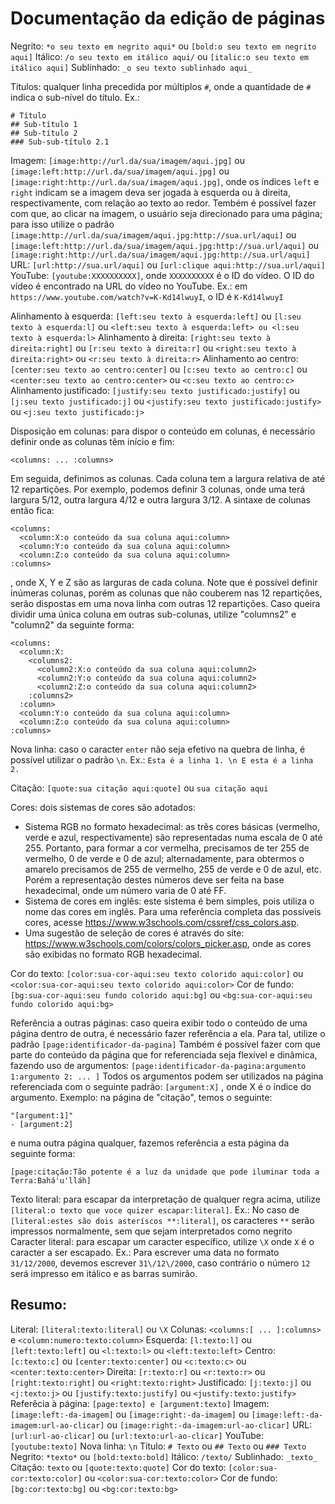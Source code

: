 # Documentação da edição de páginas

Negrito: `*o seu texto em negrito aqui*` ou `[bold:o seu texto em negrito aqui]`
Itálico: `/o seu texto em itálico aqui/` ou `[italic:o seu texto em itálico aqui]`
Sublinhado: `_o seu texto sublinhado aqui_`

Títulos: qualquer linha precedida por múltiplos `#`, onde a quantidade de `#` indica o sub-nível do título. Ex.:

    # Título
    ## Sub-título 1
    ## Sub-título 2
    ### Sub-sub-título 2.1

Imagem: `[image:http://url.da/sua/imagem/aqui.jpg]` ou `[image:left:http://url.da/sua/imagem/aqui.jpg]` ou `[image:right:http://url.da/sua/imagem/aqui.jpg]`, onde os índices `left` e `right` indicam se a imagem deva ser jogada à esquerda ou à direita, respectivamente, com relação ao texto ao redor. Tembém é possível fazer com que, ao clicar na imagem, o usuário seja direcionado para uma página; para isso utilize o padrão `[image:http://url.da/sua/imagem/aqui.jpg:http://sua.url/aqui]` ou `[image:left:http://url.da/sua/imagem/aqui.jpg:http://sua.url/aqui]` ou `[image:right:http://url.da/sua/imagem/aqui.jpg:http://sua.url/aqui]`
URL: `[url:http://sua.url/aqui]` ou `[url:clique aqui:http://sua.url/aqui]`
YouTube: `[youtube:XXXXXXXXXX]`, onde `XXXXXXXXXX` é o ID do vídeo. O ID do vídeo é encontrado na URL do vídeo no YouTube. Ex.: em `https://www.youtube.com/watch?v=K-Kd14lwuyI`, o ID é `K-Kd14lwuyI`

Alinhamento à esquerda: `[left:seu texto à esquerda:left]` ou `[l:seu texto à esquerda:l]` ou `<left:seu texto à esquerda:left> ou <l:seu texto à esquerda:l>`
Alinhamento à direita: `[right:seu texto à direita:right]` ou `[r:seu texto à direita:r]` ou `<right:seu texto à direita:right>` ou `<r:seu texto à direita:r>`
Alinhamento ao centro: `[center:seu texto ao centro:center]` ou `[c:seu texto ao centro:c]` ou `<center:seu texto ao centro:center>` ou `<c:seu texto ao centro:c>`
Alinhamento justificado: `[justify:seu texto justificado:justify]` ou `[j:seu texto justificado:j]` ou `<justify:seu texto justificado:justify>` ou `<j:seu texto justificado:j>`

Disposição em colunas: para dispor o conteúdo em colunas, é necessário definir onde as colunas têm início e fim:

    <columns: ... :columns>

Em seguida, definimos as colunas. Cada coluna tem a largura relativa de até 12 repartições. Por exemplo, podemos definir 3 colunas, onde uma terá largura 5/12, outra largura 4/12 e outra largura 3/12. A sintaxe de colunas então fica:

    <columns:
      <column:X:o conteúdo da sua coluna aqui:column>
      <column:Y:o conteúdo da sua coluna aqui:column>
      <column:Z:o conteúdo da sua coluna aqui:column>
    :columns>

, onde X, Y e Z são as larguras de cada coluna. Note que é possível definir inúmeras colunas, porém as colunas que não couberem nas 12 repartições, serão dispostas em uma nova linha com outras 12 repartições. Caso queira dividir uma única coluna em outras sub-colunas, utilize "columns2" e "column2" da seguinte forma:

    <columns:
      <column:X:
        <columns2:
          <column2:X:o conteúdo da sua coluna aqui:column2>
          <column2:Y:o conteúdo da sua coluna aqui:column2>
          <column2:Z:o conteúdo da sua coluna aqui:column2>
        :columns2>
      :column>
      <column:Y:o conteúdo da sua coluna aqui:column>
      <column:Z:o conteúdo da sua coluna aqui:column>
    :columns>

Nova linha: caso o caracter `enter` não seja efetivo na quebra de linha, é possível utilizar o padrão `\n`. Ex.: `Esta é a linha 1. \n E esta é a linha 2.`

Citação: `[quote:sua citação aqui:quote]` ou `sua citação aqui`

Cores: dois sistemas de cores são adotados:
  - Sistema RGB no formato hexadecimal: as três cores básicas (vermelho, verde e azul, respectivamente) são representadas numa escala de 0 até 255. Portanto, para formar a cor vermelha, precisamos de ter 255 de vermelho, 0 de verde e 0 de azul; alternadamente, para obtermos o amarelo precisamos de 255 de vermelho, 255 de verde e 0 de azul, etc. Porém a representação destes números deve ser feita na base hexadecimal, onde um número varia de 0 até FF.
  - Sistema de cores em inglês: este sistema é bem simples, pois utiliza o nome das cores em inglês. Para uma referência completa das possíveis cores, acesse https://www.w3schools.com/cssref/css_colors.asp.
  - Uma sugestão de seleção de cores é através do site: https://www.w3schools.com/colors/colors_picker.asp, onde as cores são exibidas no formato RGB hexadecimal.

Cor do texto: `[color:sua-cor-aqui:seu texto colorido aqui:color]` ou `<color:sua-cor-aqui:seu texto colorido aqui:color>`
Cor de fundo: `[bg:sua-cor-aqui:seu fundo colorido aqui:bg]` ou `<bg:sua-cor-aqui:seu fundo colorido aqui:bg>`

Referência a outras páginas: caso queira exibir todo o conteúdo de uma página dentro de outra, é necessário fazer referência a ela. Para tal, utilize o padrão `[page:identificador-da-pagina]`
Também é possível fazer com que parte do conteúdo da página que for referenciada seja flexível e dinâmica, fazendo uso de argumentos: `[page:identificador-da-pagina:argumento 1:argumento 2: ... ]`
Todos os argumentos podem ser utilizados na página referenciada com o seguinte padrão: `[argument:X]`
, onde X é o índice do argumento. Exemplo: na página de "citação", temos o seguinte:

    "[argument:1]"
    - [argument:2]

e numa outra página qualquer, fazemos referência a esta página da seguinte forma:

    [page:citação:Tão potente é a luz da unidade que pode iluminar toda a  Terra:Bahá'u'lláh]

Texto literal: para escapar da interpretação de qualquer regra acima, utilize `[literal:o texto que voce quizer escapar:literal]`. Ex.: No caso de `[literal:estes são dois asteríscos **:literal]`, os caracteres `**` serão impressos normalmente, sem que sejam interpretados como negrito
Caracter literal: para escapar um caracter específico, utilize `\X` onde `X` é o caracter a ser escapado. Ex.: Para escrever uma data no formato `31/12/2000`, devemos escrever `31\/12\/2000`, caso contrário o número `12` será impresso em itálico e as barras sumirão.

## Resumo:

Literal: `[literal:texto:literal]` ou `\X`
Colunas: `<columns:[ ... ]:columns>` e `<column:numero:texto:column>`
Esquerda: `[l:texto:l]` ou `[left:texto:left]` ou `<l:texto:l>` ou `<left:texto:left>`
Centro: `[c:texto:c]` ou `[center:texto:center]` ou `<c:texto:c>` ou `<center:texto:center>`
Direita: `[r:texto:r]` ou `<r:texto:r>` ou `[right:texto:right]` ou `<right:texto:right>`
Justificado: `[j:texto:j]` ou `<j:texto:j>` ou `[justify:texto:justify]` ou `<justify:texto:justify>`
Referêcia à página: `[page:texto] e [argument:texto]`
Imagem: `[image:left:-da-imagem]` ou `[image:right:-da-imagem]` ou `[image:left:-da-imagem:url-ao-clicar]` ou `[image:right:-da-imagem:url-ao-clicar]`
URL: `[url:url-ao-clicar]` ou `[url:texto:url-ao-clicar]`
YouTube: `[youtube:texto]`
Nova linha: `\n`
Título: `# Texto` ou `## Texto` ou `### Texto`
Negrito: `*texto*` ou `[bold:texto:bold]`
Itálico: `/texto/`
Sublinhado: `_texto_`
Citação: `texto` ou `[quote:texto:quote]`
Cor do texto: `[color:sua-cor:texto:color]` ou `<color:sua-cor:texto:color>`
Cor de fundo: `[bg:cor:texto:bg]` ou `<bg:cor:texto:bg>`
